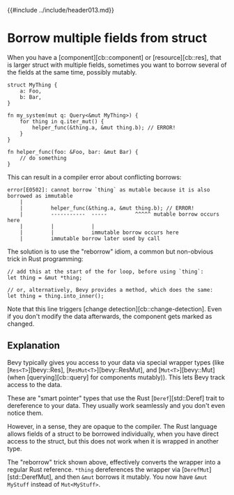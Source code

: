 {{#include ../include/header013.md}}

# Borrow multiple fields from struct

When you have a [component][cb::component] or [resource][cb::res], that is
larger struct with multiple fields, sometimes you want to borrow several of
the fields at the same time, possibly mutably.

```rust,no_run,noplayground
struct MyThing {
    a: Foo,
    b: Bar,
}

fn my_system(mut q: Query<&mut MyThing>) {
    for thing in q.iter_mut() {
        helper_func(&thing.a, &mut thing.b); // ERROR!
    }
}

fn helper_func(foo: &Foo, bar: &mut Bar) {
    // do something
}
```

This can result in a compiler error about conflicting borrows:

```
error[E0502]: cannot borrow `thing` as mutable because it is also borrowed as immutable
    |
    |         helper_func(&thing.a, &mut thing.b); // ERROR!
    |         -----------  -----         ^^^^^ mutable borrow occurs here
    |         |            |
    |         |            immutable borrow occurs here
    |         immutable borrow later used by call
```

The solution is to use the "reborrow" idiom, a common but non-obvious trick in Rust programming:

```rust,no_run,noplayground
// add this at the start of the for loop, before using `thing`:
let thing = &mut *thing;

// or, alternatively, Bevy provides a method, which does the same:
let thing = thing.into_inner();
```

Note that this line triggers [change detection][cb::change-detection]. Even if
you don't modify the data afterwards, the component gets marked as changed.

## Explanation

Bevy typically gives you access to your data via special wrapper types (like
[`Res<T>`][bevy::Res], [`ResMut<T>`][bevy::ResMut], and [`Mut<T>`][bevy::Mut]
(when [querying][cb::query] for components mutably)). This lets Bevy track
access to the data.

These are "smart pointer" types that use the Rust [`Deref`][std::Deref]
trait to dereference to your data. They usually work seamlessly and you
don't even notice them.

However, in a sense, they are opaque to the compiler. The Rust language
allows fields of a struct to be borrowed individually, when you have direct
access to the struct, but this does not work when it is wrapped in another type.

The "reborrow" trick shown above, effectively converts the wrapper
into a regular Rust reference. `*thing` dereferences the wrapper via
[`DerefMut`][std::DerefMut], and then `&mut` borrows it mutably. You now have
`&mut MyStuff` instead of `Mut<MyStuff>`.
